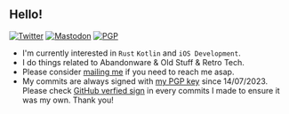 

<!--
**skadomsky/skadomsky** is a ✨ _special_ ✨ repository because its `README.md` (this file) appears on your GitHub profile.

Here are some ideas to get you started:

- 🔭 I’m currently working on ...
- 🌱 I’m currently learning ...
- 👯 I’m looking to collaborate on ...
- 🤔 I’m looking for help with ...
- 💬 Ask me about ...
- 📫 How to reach me: ...
- 😄 Pronouns: ...
- ⚡ Fun fact: ...
-->
## Hello!
[![Twitter](https://img.shields.io/static/v1?label=Twitter&message=@hsiang_latt&color=1DA1F2)](https://twitter.com/hsiang_latt)
[![Mastodon](https://img.shields.io/badge/Mastodon-%40skadomsky@mastodon.world-blueviolet)](https://mastodon.world/@skadomsky)
[![PGP](https://img.shields.io/badge/PGP-public_keys-grey)](https://skadomsky.com/about/2603F9E48101C8F3DD36CDA9D9CE05A053343EE3.asc)
<!--
[self langSpoken: [[NSArray alloc] initWithObjects: @"zh", @"en", @"ru"];
[self usedLanguages: [NSDictionary dictionaryWithObjectsandKeys: @"Objective-C",
@"Skilled",@"C/C++", @"Won't practice",@"Rust", @"Newbie"]];
self.sayHello();
```
-->
- I'm currently interested in `Rust` `Kotlin` and  `iOS Development`.
- I do things related to Abandonware & Old Stuff & Retro Tech.
- Please consider <a href="mailto:latt@duck.com">mailing me</a> if you need to reach me asap.
- My commits are always signed with [my PGP key](https://skadomsky.com/about/2603F9E48101C8F3DD36CDA9D9CE05A053343EE3.asc) since 14/07/2023. Please check [GitHub verfied sign](https://docs.github.com/en/authentication/managing-commit-signature-verification/signing-commits) in every commits I made to ensure it was my own. Thank you! <!-- Profile via [@nanimonothing_](https://twitter.com/nanimonothing_)nanimonothing_, author permitted. -->

